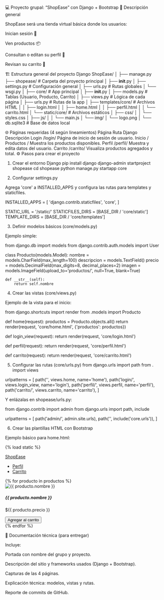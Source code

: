 💻 Proyecto grupal: “ShopEase” con Django + Bootstrap
🧠 Descripción general

ShopEase será una tienda virtual básica donde los usuarios:

Inician sesión 🔐

Ven productos 📦

Consultan o editan su perfil 👤

Revisan su carrito 🛒

🏗️ Estructura general del proyecto Django
ShopEase/
│
├── manage.py
├── shopease/                     # Carpeta del proyecto principal
│   ├── __init__.py
│   ├── settings.py               # Configuración general
│   ├── urls.py                   # Rutas globales
│   └── wsgi.py
│
├── core/                         # App principal
│   ├── __init__.py
│   ├── models.py                 # Tablas (Usuario, Producto, Carrito)
│   ├── views.py                  # Lógica de cada página
│   ├── urls.py                   # Rutas de la app
│   ├── templates/core/           # Archivos HTML
│   │   ├── login.html
│   │   ├── home.html
│   │   ├── perfil.html
│   │   └── carrito.html
│   └── static/core/              # Archivos estáticos
│       ├── css/
│       │   └── styles.css
│       ├── js/
│       │   └── main.js
│       └── img/
│           └── logo.png
│
└── db.sqlite3                    # Base de datos local

🌐 Páginas requeridas (4 según lineamientos)
Página	Ruta Django	Descripción
Login	/login/	Página de inicio de sesión de usuario.
Inicio / Productos	/	Muestra los productos disponibles.
Perfil	/perfil/	Muestra y edita datos del usuario.
Carrito	/carrito/	Visualiza productos agregados y total.
⚙️ Pasos para crear el proyecto
1. Crear el entorno Django
pip install django
django-admin startproject shopease
cd shopease
python manage.py startapp core

2. Configurar settings.py

Agrega 'core' a INSTALLED_APPS y configura las rutas para templates y staticfiles.

INSTALLED_APPS = [
    'django.contrib.staticfiles',
    'core',
]

STATIC_URL = '/static/'
STATICFILES_DIRS = [BASE_DIR / 'core/static']
TEMPLATE_DIRS = [BASE_DIR / 'core/templates']

3. Definir modelos básicos (core/models.py)

Ejemplo simple:

from django.db import models
from django.contrib.auth.models import User

class Producto(models.Model):
    nombre = models.CharField(max_length=100)
    descripcion = models.TextField()
    precio = models.DecimalField(max_digits=8, decimal_places=2)
    imagen = models.ImageField(upload_to='productos/', null=True, blank=True)

    def __str__(self):
        return self.nombre

4. Crear las vistas (core/views.py)

Ejemplo de la vista para el inicio:

from django.shortcuts import render
from .models import Producto

def home(request):
    productos = Producto.objects.all()
    return render(request, 'core/home.html', {'productos': productos})

def login_view(request):
    return render(request, 'core/login.html')

def perfil(request):
    return render(request, 'core/perfil.html')

def carrito(request):
    return render(request, 'core/carrito.html')

5. Configurar las rutas (core/urls.py)
from django.urls import path
from . import views

urlpatterns = [
    path('', views.home, name='home'),
    path('login/', views.login_view, name='login'),
    path('perfil/', views.perfil, name='perfil'),
    path('carrito/', views.carrito, name='carrito'),
]


Y enlázalas en shopease/urls.py:

from django.contrib import admin
from django.urls import path, include

urlpatterns = [
    path('admin/', admin.site.urls),
    path('', include('core.urls')),
]

6. Crear las plantillas HTML con Bootstrap

Ejemplo básico para home.html:

{% load static %}
<!DOCTYPE html>
<html lang="es">
<head>
  <meta charset="UTF-8">
  <title>ShopEase | Inicio</title>
  <link rel="stylesheet" href="{% static 'core/css/bootstrap.min.css' %}">
</head>
<body class="bg-light">
  <nav class="navbar navbar-expand-lg navbar-dark bg-dark">
    <a class="navbar-brand" href="#">ShopEase</a>
    <div class="collapse navbar-collapse">
      <ul class="navbar-nav ms-auto">
        <li class="nav-item"><a href="{% url 'perfil' %}" class="nav-link">Perfil</a></li>
        <li class="nav-item"><a href="{% url 'carrito' %}" class="nav-link">Carrito</a></li>
      </ul>
    </div>
  </nav>

  <div class="container mt-4">
    <div class="row">
      {% for producto in productos %}
      <div class="col-md-3 mb-4">
        <div class="card">
          <img src="{{ producto.imagen.url }}" class="card-img-top" alt="{{ producto.nombre }}">
          <div class="card-body">
            <h5 class="card-title">{{ producto.nombre }}</h5>
            <p class="card-text">${{ producto.precio }}</p>
            <button class="btn btn-primary">Agregar al carrito</button>
          </div>
        </div>
      </div>
      {% endfor %}
    </div>
  </div>
</body>
</html>

🧾 Documentación técnica (para entregar)

Incluye:

Portada con nombre del grupo y proyecto.

Descripción del sitio y frameworks usados (Django + Bootstrap).

Capturas de las 4 páginas.

Explicación técnica: modelos, vistas y rutas.

Reporte de commits de GitHub.